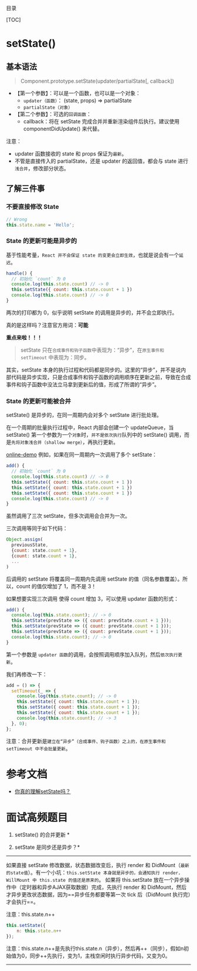 目录

[TOC]

# setState()
## 基本语法
> Component.prototype.setState(updater/partialState[, callback])

- 【第一个参数】：可以是一个函数，也可以是一个对象：
  + `updater（函数）`： (state, props) => partialState
  + `partialState（对象）`
- 【第二个参数】：可选的`回调函数`：
  + callback：将在 setState 完成合并并重新渲染组件后执行。建议使用 componentDidUpdate() 来代替。

注意：
- updater 函数接收的 state 和 props 保证为`最新`。
- 不管是直接传入的 partialState，还是 updater 的返回值，都会与 state 进行`浅合并`，修改部分状态。


## 了解三件事
### 不要直接修改 State
```js
// Wrong
this.state.name = 'Hello';
```

### State 的更新可能是异步的
基于性能考量，`React 并不会保证 state 的变更会立即生效`，也就是说会有一个`延迟`。

```js
handle() {
  // 初始化 `count` 为 0
  console.log(this.state.count) // -> 0
  this.setState({ count: this.state.count + 1 })
  console.log(this.state.count) // -> 0
}
```
两次的打印都为 0，似乎说明 setState 的调用是异步的，并不会立即执行。

真的是这样吗？注意官方用词：**可能**

**重点来啦！！！**
>setState 只在`合成事件和钩子函数`中表现为：“异步”，在`原生事件和 setTimeout` 中表现为：同步。

其实，setState 本身的执行过程和代码都是同步的。这里的“异步”，并不是说内部代码是异步实现，只是合成事件和钩子函数的调用顺序在更新之前，导致在合成事件和钩子函数中没法立马拿到更新后的值，形成了所谓的“异步”。


### State 的更新可能被合并
setState() 是异步的，在同一周期内会对多个 setState 进行批处理。

在一个周期的批量执行过程中，React 内部会创建一个 updateQueue，当 setState() 第一个参数为一个`对象`时，`并不是依次执行`队列中的 setState() 调用，而是`先将对象浅合并（shallow merge）`，再执行更新。

[online-demo](https://codesandbox.io/s/react-setstate-riyhk?file=/src/index.js)
例如，如果在同一周期内一次调用了多个 setState：
```js
add() {
  // 初始化 `count` 为 0
  console.log(this.state.count) // -> 0
  this.setState({ count: this.state.count + 1 })
  this.setState({ count: this.state.count + 1 })
  this.setState({ count: this.state.count + 1 })
  console.log(this.state.count) // -> 0
}
```
虽然调用了三次 setState，但多次调用会合并为一次。

三次调用等同于如下代码：
```js
Object.assign(
  previousState,
  {count: state.count + 1},
  {count: state.count + 1},
  ...
)
```
后调用的 setState 将覆盖同一周期内先调用 setState 的值（同名参数覆盖）。所以，count 的值仅增加了 1，而不是 3！

如果想要实现三次调用 使得 count 增加 3，可以使用 updater 函数的形式：
```js
add() {
  console.log(this.state.count); // -> 0
  this.setState(prevState => ({ count: prevState.count + 1 }));
  this.setState(prevState => ({ count: prevState.count + 1 }));
  this.setState(prevState => ({ count: prevState.count + 1 }));
  console.log(this.state.count); // -> 0
}
```
第一个参数是 `updater 函数`的调用，会按照调用顺序加入队列，然后`依次执行更新`。

我们再修改一下：
```js
add = () => {
  setTimeout(_ => {
    console.log(this.state.count); // -> 0
    this.setState({ count: this.state.count + 1 });
    this.setState({ count: this.state.count + 1 });
    this.setState({ count: this.state.count + 1 });
    console.log(this.state.count); // -> 3
  }, 0);
};
```
注意：合并更新是`建立在“异步”（合成事件、钩子函数）之上的，在原生事件和 setTimeout 中不会批量更新`。


# 参考文档
- [你真的理解setState吗？](https://juejin.im/post/5b45c57c51882519790c7441)

# 面试高频题目
1. setState() 的合并更新 *

2. setState 是同步还是异步？*



*****************
如果直接 setState 修改数据，状态数据改变后，执行 render 和 DidMount（`最新的state值`）。有一个小坑：`this.setState 本身就是异步的，会通知执行 render，WillMount 中 this.state 的值还是原来的`。
如果将 this.setState 放在一个异步操作中（定时器和异步AJAX获取数据）完成，先执行 render 和 DidMount，然后才异步更改状态数据，因为==异步任务都要等第一次 tick 后（DidMount 执行完）才会执行==。


注意：this.state.n++
```javascript
this.setState({
	n: this.state.n++
});
```
注意：this.state.n++是先执行this.state.n（异步），然后再++（同步），假如n初始值为0，同步++先执行，变为1，主栈空闲时执行异步代码，又变为0。
*****************
